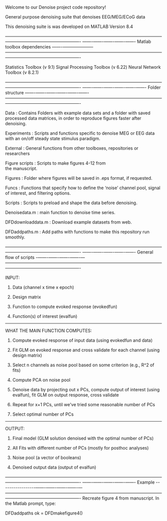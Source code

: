 Welcome to our Denoise project code repository!

General purpose denoising suite that denoises EEG/MEG/ECoG data

This denoising suite is was developed on MATLAB Version 8.4

—————————————————————————————————————————————————————-
——-——-——-——-——- Matlab toolbox dependencies ——-———————
—————————————————————————————————————————————————————-

Statistics Toolbox (v 9.1)
Signal Processing Toolbox (v 6.22)
Neural Network Toolbox (v 8.2.1)

—————————————————————————————————————————————————————-
——-——-——-——-——-——- Folder structure ——-——-——-——-——-——-
—————————————————————————————————————————————————————-

Data 		: Contains Folders with example data 
		sets and a folder with saved processed 
		data matrices, in order to reproduce 
		figures faster after denoising.

Experiments 	: Scripts and functions specific to 
		denoise MEG or EEG data with an on/off
		steady state stimulus paradigm.

External 	: General functions from other 
		toolboxes, repositories or researchers 

Figure scripts 	: Scripts to make figures 4-12 from  
		the manuscript.

Figures		: Folder where figures will be saved
		in .eps format, if requested.

Funcs		: Functions that specify how to define
		the ‘noise’ channel pool, signal of 
		interest, and filtering options.

Scripts		: Scripts to preload and shape the 
		data before denoising.

Denoisedata.m	: main function to denoise time series.

DFDdownloaddata.m : Download example datasets from web.

DFDaddpaths.m	: Add paths with functions to make 
		this repository run smoothly.


—————————————————————————————————————————————————————-
——-——-——-——-——- General flow of scripts -——-——-——-——-—
—————————————————————————————————————————————————————-

INPUT:

1) Data (channel x time x epoch)

2) Design matrix

3) Function to compute evoked response (evokedfun)

4) Function(s) of interest (evalfun)

---
WHAT THE MAIN FUNCTION COMPUTES:

1) Compute evoked response of input data (using evokedfun and data)

2) Fit GLM on evoked response and cross validate for each channel (using design matrix)

3) Select n channels as noise pool based on some criterion (e.g., R^2 of fits)

4) Compute PCA on noise pool

5) Denoise data by projecting out x PCs, compute output of interest (using evalfun), fit GLM on output response, cross validate

6) Repeat for x+1 PCs, until we've tried some reasonable number of PCs

7) Select optimal number of PCs

---
OUTPUT:

1) Final model (GLM solution denoised with the optimal number of PCs)

2) All Fits with different number of PCs (mostly for posthoc analyses)

3) Noise pool (a vector of booleans)

4) Denoised output data (output of evalfun)

—————————————————————————————————————————————————————-
——-——-——-——-——- Example -----------------——-——-——-——-—
—————————————————————————————————————————————————————-
Recreate figure 4 from manuscript. In the Matlab prompt, type:

DFDaddpaths
ok = DFDmakefigure4()
